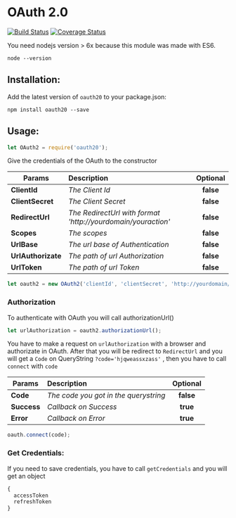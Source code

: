 # OAuth 2.0

[![Build Status](https://travis-ci.org/tnovas/oauth2.0.svg?branch=master)](https://travis-ci.org/tnovas/oauth2.0)
[![Coverage Status](https://coveralls.io/repos/github/tnovas/oauth2.0/badge.svg)](https://coveralls.io/github/tnovas/oauth2.0)

You need nodejs version > 6x because this module was made with ES6.
```
node --version
```

## Installation:
Add the latest version of `oauth20` to your package.json:
```
npm install oauth20 --save
```

## Usage:
```js
let OAuth2 = require('oauth20');
```

Give the credentials of the OAuth to the constructor

| Params       | Description     | Optional | 
| --------     |:---------------| :-----:|
| **ClientId**     | *The Client Id* | **false** |
| **ClientSecret** | *The Client Secret* | **false** |
| **RedirectUrl**  | *The RedirectUrl with format 'http://yourdomain/youraction'* | **false** |
| **Scopes**       | *The scopes* | **false** |
| **UrlBase**       | *The url base of Authentication* | **false** |
| **UrlAuthorizate** | *The path of url Authorization* | **false** |
| **UrlToken**       | *The path of url Token* | **false** |

```js
let oauth2 = new OAuth2('clientId', 'clientSecret', 'http://yourdomain/youraction', 'socpes', 'https://domain/oauth/', 'auth', 'token');
```

### Authorization
To authenticate with OAuth you will call authorizationUrl()

```js
let urlAuthorization = oauth2.authorizationUrl();
```

You have to make a request on `urlAuthorization` with a browser and authorizate in OAuth. After that you will be redirect to `RedirectUrl` and you will get a `Code` on QueryString `?code='hjqweassxzass'` , then you have to call `connect` with `code`

| Params   | Description     | Optional | 
| -------- |:---------------| :-----:|
| **Code**  | *The code you got in the querystring* | **false** |
| **Success**  | *Callback on Success*| **true** |
| **Error**    | *Callback on Error*  | **true** |

```js
oauth.connect(code);
```

### Get Credentials:
If you need to save credentials, you have to call `getCredentials` and you will get an object

```js
{
  accessToken
  refreshToken
}
```